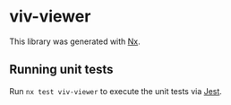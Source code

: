 # viv-viewer

This library was generated with [Nx](https://nx.dev).

## Running unit tests

Run `nx test viv-viewer` to execute the unit tests via [Jest](https://jestjs.io).
